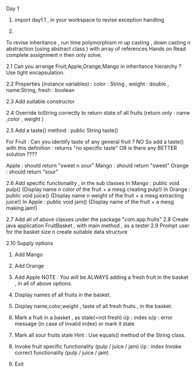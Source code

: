 Day 1
1. import day1.1 , in your workspace to revise exception handling

2. 
To revise inheritance , run time polymorphism m up casting , down casting n abstraction (using abstract class ) with array of references
Hands on 
Read complete assignment n then only solve.

2.1 Can you arrange Fruit,Apple,Orange,Mango in inheritance hierarchy ?
Use tight encapsulation.

2.2 Properties (instance variables)  : color : String , weight : double , name:String, fresh : boolean

2.3 Add suitable constructor

2.4 Override  toString correctly to return state of all fruits (return only  : name ,color , weight )

2.5 Add a taste() method : public String taste()

For Fruit : Can you identify taste of any general fruit ? NO
So add a taste() with this definition : returns "no specific taste" 
OR is there any BETTER solution ????

Apple : should return  "sweet n sour"
Mango : should return  "sweet"
Orange : should return  "sour"

2.6 Add specific functionality , in the sub classes
In Mango : public void pulp() {Display name n color of the fruit + a mesg  creating  pulp!}
In Orange : public void juice() {Display name n weight of the fruit + a mesg extracting juice!}
In Apple : public void jam() {Display name of the fruit + a mesg  making jam!}

2.7 Add all of above classes under the package "com.app.fruits"
2.8 Create java application FruitBasket , with main method , as a tester
2.9 Prompt user for the basket size n create suitable data structure

2.10 Supply options
1. Add Mango
2. Add Orange
3. Add Apple
NOTE : You will be ALWAYS adding a fresh fruit in the basket , in all of above options.

4. Display names of all fruits in the basket.

5. Display name,color,weight , taste of all fresh fruits , in the basket.


6. Mark a fruit in a basket , as stale(=not fresh)
i/p : index 
o/p : error message (in case of invalid index) or mark it stale

7. Mark all sour fruits stale 
Hint : Use equals() method of the String class.

8. Invoke fruit specific functionality (pulp / juice / jam)
i/p : index
Invoke correct functionality (pulp / juice / jam)

9. Exit 
